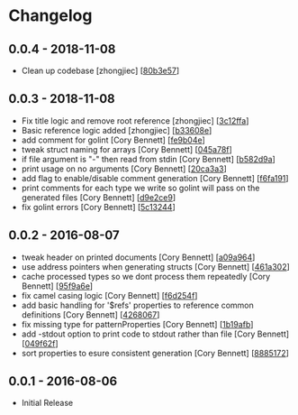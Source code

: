 # Changelog

## 0.0.4 - 2018-11-08

* Clean up codebase [zhongjiec] [[80b3e57](https://github.com/coryb/slipscheme/commit/80b3e57)]

## 0.0.3 - 2018-11-08

* Fix title logic and remove root reference [zhongjiec] [[3c12ffa](https://github.com/coryb/slipscheme/commit/3c12ffa)]
* Basic reference logic added [zhongjiec] [[b33608e](https://github.com/coryb/slipscheme/commit/b33608e)]
* add comment for golint [Cory Bennett] [[fe9b04e](https://github.com/coryb/slipscheme/commit/fe9b04e)]
* tweak struct naming for arrays [Cory Bennett] [[045a78f](https://github.com/coryb/slipscheme/commit/045a78f)]
* if file argument is "-" then read from stdin [Cory Bennett] [[b582d9a](https://github.com/coryb/slipscheme/commit/b582d9a)]
* print usage on no arguments [Cory Bennett] [[20ca3a3](https://github.com/coryb/slipscheme/commit/20ca3a3)]
* add flag to enable/disable comment generation [Cory Bennett] [[f6fa191](https://github.com/coryb/slipscheme/commit/f6fa191)]
* print comments for each type we write so golint will pass on the generated files [Cory Bennett] [[d9e2ce9](https://github.com/coryb/slipscheme/commit/d9e2ce9)]
* fix golint errors [Cory Bennett] [[5c13244](https://github.com/coryb/slipscheme/commit/5c13244)]

## 0.0.2 - 2016-08-07

* tweak header on printed documents [Cory Bennett] [[a09a964](https://github.com/coryb/slipscheme/commit/a09a964)]
* use address pointers when generating structs [Cory Bennett] [[461a302](https://github.com/coryb/slipscheme/commit/461a302)]
* cache processed types so we dont process them repeatedly [Cory Bennett] [[95f9a6e](https://github.com/coryb/slipscheme/commit/95f9a6e)]
* fix camel casing logic [Cory Bennett] [[f6d254f](https://github.com/coryb/slipscheme/commit/f6d254f)]
* add basic handling for '$refs' properties to reference common definitions [Cory Bennett] [[4268067](https://github.com/coryb/slipscheme/commit/4268067)]
* fix missing type for patternProperties [Cory Bennett] [[1b19afb](https://github.com/coryb/slipscheme/commit/1b19afb)]
* add -stdout option to print code to stdout rather than file [Cory Bennett] [[049f62f](https://github.com/coryb/slipscheme/commit/049f62f)]
* sort properties to esure consistent generation [Cory Bennett] [[8885172](https://github.com/coryb/slipscheme/commit/8885172)]

## 0.0.1 - 2016-08-06

* Initial Release
